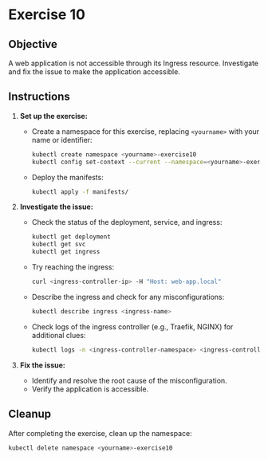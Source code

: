 # Exercise 10

## Objective

A web application is not accessible through its Ingress resource. Investigate and fix the issue to make the application accessible.

## Instructions

1. **Set up the exercise:**
   - Create a namespace for this exercise, replacing `<yourname>` with your name or identifier:
     ```bash
     kubectl create namespace <yourname>-exercise10
     kubectl config set-context --current --namespace=<yourname>-exercise10
     ```
   - Deploy the manifests:
     ```bash
     kubectl apply -f manifests/
     ```

2. **Investigate the issue:**
   - Check the status of the deployment, service, and ingress:
     ```bash
     kubectl get deployment
     kubectl get svc
     kubectl get ingress
     ```
   - Try reaching the ingress:
     ```bash
     curl <ingress-controller-ip> -H "Host: web-app.local"
     ```
   - Describe the ingress and check for any misconfigurations:
     ```bash
     kubectl describe ingress <ingress-name>
     ```
   - Check logs of the ingress controller (e.g., Traefik, NGINX) for additional clues:
     ```bash
     kubectl logs -n <ingress-controller-namespace> <ingress-controller-pod>
     ```

3. **Fix the issue:**
   - Identify and resolve the root cause of the misconfiguration.
   - Verify the application is accessible.

## Cleanup

After completing the exercise, clean up the namespace:
```bash
kubectl delete namespace <yourname>-exercise10
```
